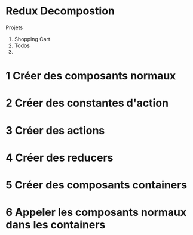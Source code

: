 # Redux Decompostion

Projets

1.  Shopping Cart
2.  Todos
3.

# 1 Créer des composants normaux

# 2 Créer des constantes d'action

# 3 Créer des actions

# 4 Créer des reducers

# 5 Créer des composants containers

# 6 Appeler les composants normaux dans les containers
